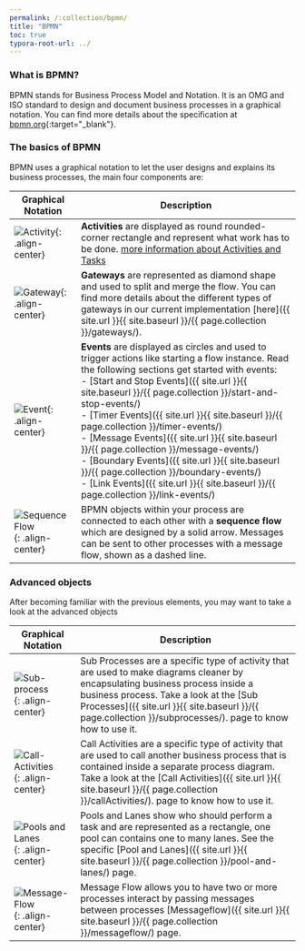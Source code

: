```yaml
---
permalink: /:collection/bpmn/
title: "BPMN"
toc: true
typora-root-url: ../
---
```

### What is BPMN?
BPMN stands for Business Process Model and Notation.  It is an OMG and ISO standard to design and document business processes in a graphical notation. You can find more details about the specification at [bpmn.org](https://www.bpmn.org/){:target="_blank"}.

### The basics of BPMN
BPMN uses a graphical notation to let the user designs and explains its business processes, the main four components are:

| Graphical Notation | Description |
| --- | --- |
| ![Activity](/assets/images/basics_activity.png "Activity"){: .align-center} | **Activities** are displayed as round rounded-corner rectangle and represent what work has to be done. [more information about Activities and Tasks]({{page.collection}}/bpmn-activities/) |
| ![Gateway](/assets/images/basics_gateway.png "Gateway"){: .align-center} | **Gateways** are represented as diamond shape and used to split and merge the flow. You can find more details about the different types of gateways in our current implementation [here]({{ site.url }}{{ site.baseurl }}/{{ page.collection }}/gateways/). |
| ![Event](/assets/images/basics_event.png "Event"){: .align-center} | **Events** are displayed as circles and used to trigger actions like starting a flow instance. Read the following sections get started with events:<br /> - [Start and Stop Events]({{ site.url }}{{ site.baseurl }}/{{ page.collection }}/start-and-stop-events/)<br /> - [Timer Events]({{ site.url }}{{ site.baseurl }}/{{ page.collection }}/timer-events/)<br /> - [Message Events]({{ site.url }}{{ site.baseurl }}/{{ page.collection }}/message-events/)<br /> - [Boundary Events]({{ site.url }}{{ site.baseurl }}/{{ page.collection }}/boundary-events/)<br /> - [Link Events]({{ site.url }}{{ site.baseurl }}/{{ page.collection }}/link-events/) |
| ![Sequence Flow](/assets/images/basics_sequence_flow.png "Sequence Flow"){: .align-center} | BPMN objects within your process are connected to each other with a **sequence flow** which are designed by a solid arrow. Messages can be sent to other processes with a message flow, shown as a dashed line. |

### Advanced objects

After becoming familiar with the previous elements, you may want to take a look at the advanced objects

| Graphical Notation | Description |
| --- | --- |
| ![Sub-process](/assets/images/advanced_subprocess.png "Sub-process"){: .align-center} | Sub Processes are a specific type of activity that are used to make diagrams cleaner by encapsulating business process inside a business process. Take a look at the [Sub Processes]({{ site.url }}{{ site.baseurl }}/{{ page.collection }}/subprocesses/). page to know how to use it. |
| ![Call-Activities](/assets/images/advanced_callActivity.png "Call Activity"){: .align-center} | Call Activities are a specific type of activity that are used to call another business process that is contained inside a separate process diagram. Take a look at the [Call Activities]({{ site.url }}{{ site.baseurl }}/{{ page.collection }}/callActivities/). page to know how to use it. |
| ![Pools and Lanes](/assets/images/advanced_pools_and_lanes.png "Pools and Lanes"){: .align-center} | Pools and Lanes show who should perform a task and are represented as a rectangle, one pool can contains one to many lanes. See the specific [Pool and Lanes]({{ site.url }}{{ site.baseurl }}/{{ page.collection }}/pool-and-lanes/) page. |
| ![Message-Flow](/assets/images/messageflow-overview.png "MessageFlow"){: .align-center} | Message Flow allows you to have two or more processes interact by passing messages between processes [Messageflow]({{ site.url }}{{ site.baseurl }}/{{ page.collection }}/messageflow/) page. |